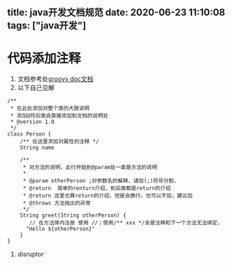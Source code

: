 title: java开发文档规范
date: 2020-06-23 11:10:08
tags: ["java开发"]
---------
# 代码添加注释
1. 文档参考处[groovy doc文档](http://doc.kingsilk.xyz/dist/groovy/2.4.3/documentation/#_groovydoc_comment)
2. 以下自己见解
```
/**
 * 在此处添加对整个类的大致说明
 * 添加@符后面会直接添加到文档的说明处 
 * @version 1.0
 */
class Person {
    /** 在这里添加对属性的注释 */
    String name

    /**
     * 对方法的说明，此行开始到@param处一直是方法的说明
     * 
     * @param otherPerson ;对参数名的解释，请加(;)符号分割，
     * @return  简单的renturn介绍，到后面都是return的介绍
     * @return 这里也算return的介绍，但是会换行。也可以不加，建议加
     * @throws 方法抛出的异常
     */
    String greet(String otherPerson) {
       // 在方法体内注册 使用 //；使用/** xxx */会是注释和下一个方法无法绑定，
      "Hello ${otherPerson}"
    }
}
```

1. disruptor